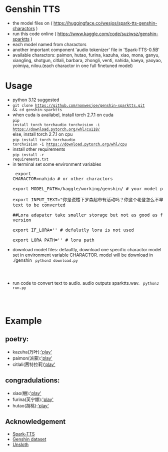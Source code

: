 # Genshin TTS
* the model files on ( https://huggingface.co/wesjos/spark-tts-genshin-charactors )
* run this code online ( https://www.kaggle.com/code/suziwsz/genshin-sparktts )
* each model named from charactors
* another important component 'audio tokenizer' file in 'Spark-TTS-0.5B'
* available charactors: paimon, hutao, furina, kazuha, xiao, mona, ganyu, xiangling, shotgun, citlali, barbara, zhongli, venti, nahida, kaeya, yaoyao, yoimiya, nilou.(each charactor in one full finetuned model)
# Usage
* python 3.12 suggested
* <code>git clone https://github.com/nonwesjoe/genshin-sparktts.git && cd genshin-sparktts</code>
* when cuda is availabel, install torch 2.7.1 on cuda  <br><code>pip install torch torchaudio torchvision -i https://download.pytorch.org/whl/cu118/</code>  
else, install torch 2.7.1 on cpu  <br><code>pip install torch torchaudio torchvision -i https://download.pytorch.org/whl/cpu</code>
* install other requirements  <br><code>pip install -r requirements.txt</code>
* in terminal set some environment variables  <pre>
export CHARACTOR=nahida                                         # or other charactors  
export MODEL_PATH=/kaggle/working/genshin/                      # your model path  
export INPUT_TEXT="你是说楼下罗森超市有活动吗？你这个老登怎么不早说！"  # text to be converted  
##Lora adapater take smaller storage but not as good as full finetuned version  
export IF_LORA=''                                               # defalutly lora is not used  
export LORA_PATH=''                                             # lora path
</pre>

* download model files: defaultly, download one specific charactor model set in environment variable CHARACTOR. model will be download in ./genshin  <code>
python3 download.py
</code>

* run code to convert text to audio. audio outputs sparktts.wav.  <code>
python3 run.py
</code>

# Example
## poetry:
* kazuha(万叶):['play'](./examples/kazuha.wav)
* paimon(派蒙):['play'](./examples/paimon.wav)
* citlali(茜特拉莉)['play'](./examples/citlali.wav)
## congradulations:
* xiao(魈):['play'](./examples/xiao.wav)
* furina(芙宁娜):['play'](./examples/furina.wav)
* hutao(胡桃):['play'](./examples/hutao.wav)
## Acknowledgement
* [Spark-TTS](https://github.com/SparkAudio/Spark-TTS)
* [Genshin dataset](https://huggingface.co/datasets/simon3000/genshin-voice)
* [Unsloth](https://github.com/unslothai/unsloth)